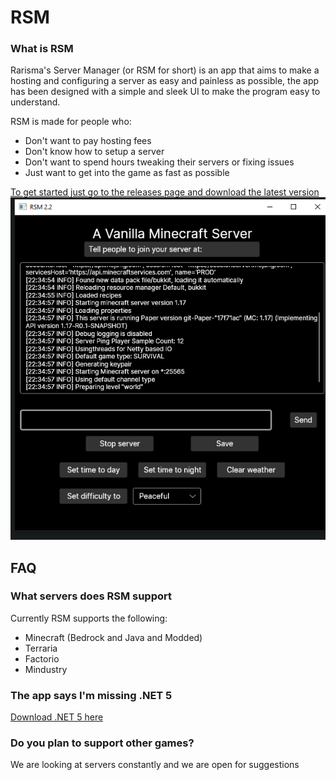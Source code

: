 # RSM

### What is RSM
Rarisma's Server Manager (or RSM for short) is an app that aims to make a hosting and configuring a server as easy and painless as possible, the app has been designed with a simple and sleek UI to make the program easy to understand.


RSM is made for people who:
 - Don't want to pay hosting fees
 - Don't know how to setup a server
 - Don't want to spend hours tweaking their servers or fixing issues
 - Just want to get into the game as fast as possible

[To get started just go to the releases page and download the latest version](https://github.com/Rarisma/Rarismas-Server-Manager/releases)
![Image of Server](https://raw.githubusercontent.com/Rarisma/Rarismas-Server-Manager/main/docs/Images/Examples/A.png)

## FAQ

### What servers does RSM support
Currently RSM supports the following:
 - Minecraft (Bedrock and Java and Modded)
 - Terraria
 - Factorio
 - Mindustry

### The app says I'm missing .NET 5
[Download .NET 5 here](https://dotnet.microsoft.com/download/dotnet/thank-you/runtime-desktop-5.0.5-windows-x64-installer)

### Do you plan to support other games?
We are looking at servers constantly and we are open for suggestions
